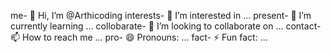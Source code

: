 me- 👋 Hi, I’m @Arthicoding
interests- 👀 I’m interested in ...
present- 🌱 I’m currently learning ...
collobarate- 💞️ I’m looking to collaborate on ...
contact- 📫 How to reach me ...
pro- 😄 Pronouns: ...
fact- ⚡ Fun fact: ...

<!---
Arthicoding/Arthicoding is a ✨ special ✨ repository because its `README.md` (this file) appears on your GitHub profile.
You can click the Preview link to take a look at your changes.
--->

